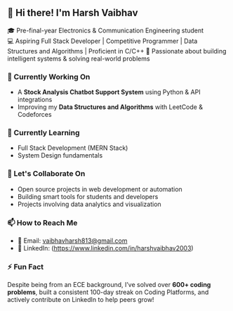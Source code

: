 ## 👋 Hi there! I'm Harsh Vaibhav

🎓 Pre-final-year Electronics & Communication Engineering student  
💻 Aspiring Full Stack Developer | Competitive Programmer | Data Structures and Algorithms | Proficient in C/C++ 
🚀 Passionate about building intelligent systems & solving real-world problems

### 🚧 Currently Working On
- A **Stock Analysis Chatbot Support System** using Python & API integrations
- Improving my **Data Structures and Algorithms** with LeetCode & Codeforces

### 🌱 Currently Learning
- Full Stack Development (MERN Stack)
- System Design fundamentals

### 🤝 Let's Collaborate On
- Open source projects in web development or automation
- Building smart tools for students and developers
- Projects involving data analytics and visualization

### 📫 How to Reach Me
- 📧 Email: vaibhavharsh813@gmail.com
- 💼 LinkedIn: (https://www.linkedin.com/in/harshvaibhav2003)

### ⚡ Fun Fact
Despite being from an ECE background, I’ve solved over **600+ coding problems**, built a consistent 100-day streak on Coding Platforms, and actively contribute on LinkedIn to help peers grow!


